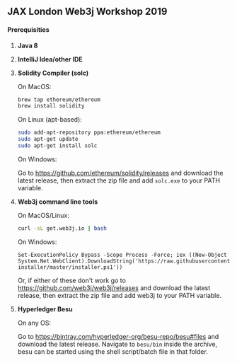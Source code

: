 ## JAX London Web3j Workshop 2019

#### Prerequisities

1. **Java 8**

2. **IntelliJ Idea/other IDE**

3. **Solidity Compiler (solc)**

   On MacOS:

   ```bash
   brew tap ethereum/ethereum
   brew install solidity
   ```

   On Linux (apt-based):

   ```bash
   sudo add-apt-repository ppa:ethereum/ethereum
   sudo apt-get update
   sudo apt-get install solc
   ```

   On Windows:

   Go to https://github.com/ethereum/solidity/releases and download the latest release, then extract the zip file and add  `solc.exe` to your PATH variable.

   

4. **Web3j command line tools**

   On MacOS/Linux:

   ```bash
   curl -sL get.web3j.io | bash
   ```

   On Windows:
   
   ```
   Set-ExecutionPolicy Bypass -Scope Process -Force; iex ((New-Object System.Net.WebClient).DownloadString('https://raw.githubusercontent.com/web3j/web3j-installer/master/installer.ps1'))
   ```

   Or, if either of these don't work go to https://github.com/web3j/web3j/releases and download the latest release, then extract the zip file and add web3j to your PATH variable.

5. **Hyperledger Besu**

   On any OS:

   Go to https://bintray.com/hyperledger-org/besu-repo/besu#files and download the latest release. Navigate to `besu/bin` inside the archive, besu can be started using the shell script/batch file in that folder.

